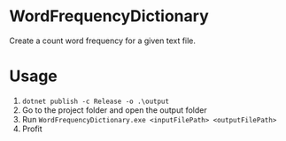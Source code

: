 # WordFrequencyDictionary

Create a count word frequency for a given text file.

# Usage
1. `dotnet publish -c Release -o .\output`
2. Go to the project folder and open the output folder
3. Run `WordFrequencyDictionary.exe <inputFilePath> <outputFilePath>`
4. Profit